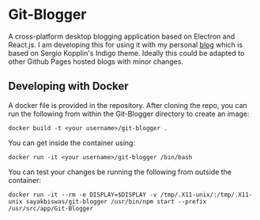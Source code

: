 # Git-Blogger
A cross-platform desktop blogging application based on Electron and React.js. I am developing this for using it with my personal [blog](http://sayakbiswas.github.io) which is based on Sergio Kopplin's Indigo theme. Ideally this could be adapted to other Github Pages hosted blogs with minor changes.

## Developing with Docker
A docker file is provided in the repository. After cloning the repo, you can run the following from within the Git-Blogger directory to create an image:

```shell
docker build -t <your username>/git-blogger .
```

You can get inside the container using:

```shell
docker run -it <your username>/git-blogger /bin/bash
```

You can test your changes be running the following from outside the container:

```shell
docker run -it --rm -e DISPLAY=$DISPLAY -v /tmp/.X11-unix/:/tmp/.X11-unix sayakbiswas/git-blogger /usr/bin/npm start --prefix /usr/src/app/Git-Blogger
```
